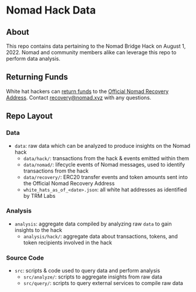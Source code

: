 # Nomad Hack Data

## About

This repo contains data pertaining to the Nomad Bridge Hack on August 1, 2022. Nomad and community members alike can leverage this repo to perform data analysis.

## Returning Funds

White hat hackers can [return funds](https://twitter.com/nomadxyz_/status/1555293965049630722?s=20&t=Nt0m6LlfkhDGkin62-HqgQ) to the [Official Nomad Recovery Address](https://etherscan.io/address/0x94A84433101A10aEda762968f6995c574D1bF154). Contact recovery@nomad.xyz with any questions.

## Repo Layout

### Data
- `data`: raw data which can be analyzed to produce insights on the Nomad hack
  - `data/hack/`: transactions from the hack & events emitted within them
  - `data/nomad/`: lifecycle events of Nomad messages, used to identify transactions from the hack
  - `data/recovery/`: ERC20 transfer events and token amounts sent into the Official Nomad Recovery Address
  - `white_hats_as_of_<date>.json`: all white hat addresses as identified by TRM Labs

### Analysis
- `analysis`: aggregate data compiled by analyzing raw `data` to gain insights to the hack
  - `analysis/hack/`: aggregate data about transactions, tokens, and token recipients involved in the hack

### Source Code
- `src`: scripts & code used to query data and perform analysis
  - `src/analyze/`:  scripts to aggregate insights from raw data
  - `src/query/`: scripts to query external services to compile raw data
